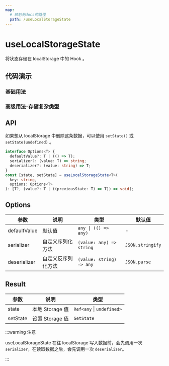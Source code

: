 ```yaml
---
map:
  # 映射到docs的路径
  path: /useLocalStorageState
---
```


# useLocalStorageState

将状态存储在 localStorage 中的 Hook 。

## 代码演示

### 基础用法

<demo src="./demo/demo.vue"
  language="vue"
  title="将 state 存储在 localStorage 中"
  desc="刷新页面后，可以看到输入框中的内容被从 localStorage 中恢复了。"> </demo>

### 高级用法-存储复杂类型

<demo src="./demo/demo1.vue"
  language="vue"
  title="存储数组或对象等复杂类型"
  desc="会自动进行序列化和反序列化"> </demo>

## API

如果想从 localStorage 中删除这条数据，可以使用 `setState()` 或 `setState(undefined)` 。

```typescript
interface Options<T> {
  defaultValue?: T | (() => T);
  serializer?: (value: T) => string;
  deserializer?: (value: string) => T;
}
const [state, setState] = useLocalStorageState<T>(
  key: string,
  options: Options<T>
): [T?, (value?: T | ((previousState: T) => T)) => void];
```

## Options

| 参数         | 说明               | 类型                     | 默认值           |
| ------------ | ------------------ | ------------------------ | ---------------- |
| defaultValue | 默认值             | `any \| (() => any)`     | -                |
| serializer   | 自定义序列化方法   | `(value: any) => string` | `JSON.stringify` |
| deserializer | 自定义反序列化方法 | `(value: string) => any` | `JSON.parse`     |

## Result

| 参数     | 说明            | 类型                      |
| -------- | --------------- | ------------------------- |
| state    | 本地 Storage 值 | `Ref<any` \| `undefined>` |
| setState | 设置 Storage 值 | `SetState`                |

:::warning 注意

useLocalStorageState 在往 localStorage 写入数据前，会先调用一次 `serializer`，在读取数据之后，会先调用一次 `deserializer`。

:::
